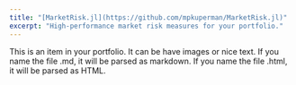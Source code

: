 ```yaml
---
title: "[MarketRisk.jl](https://github.com/mpkuperman/MarketRisk.jl)"
excerpt: "High-performance market risk measures for your portfolio."
---
```


This is an item in your portfolio. It can be have images or nice text. If you name the file .md, it will be parsed as markdown. If you name the file .html, it will be parsed as HTML. 

